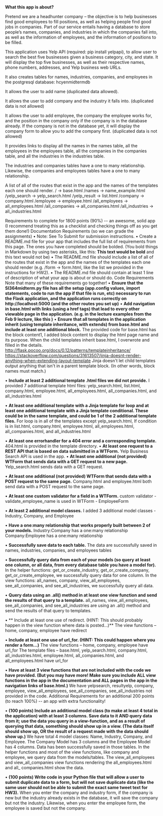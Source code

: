**What this app is about?**

Pretend we are a headhunter company – the objective is to help businesses find good employees to fill positions, as well as helping people find good jobs in companies. Part of our service entails having a database to store people’s names, companies, and industries in which the companies fall into, as well as the information of employees, and the information of positions to be filled.

This application uses Yelp API (required: pip install yelpapi), to allow user to search the best five businesses given a business category, city, and state. It will display the top five businesses, as well as their respective names, phone numbers, addresses, and Yelp business web URLs.

It also creates tables for names, industries, companies, and employees in the postgresql database: hcyenmidtermdb

It allows the user to add name (duplicated data allowed).

It allows the user to add company and the industry it falls into. (duplicated data is not allowed)

It allows the user to add employee, the company the employee works for, and the position in the company only if the company is in the database already. If the company is not in the database yet, it will display the company form to allow you to add the company first. (duplicated data is not allowed)

It provides links to display all the names in the names table, all the employees in the employees table, all the companies in the companies table, and all the industries in the industries table.

The industries and companies tables have a one to many relationship.
Likewise, the companies and employees tables have a one to many relationship. 

A list of all of the routes that exist in the app and the names of the templates each one should render.
	/ -> base.html
	/names -> name_example.html
	/yelp_search -> yelp_search.html
	/yelp_result -> list.html
	/company -> company.html
	/employee -> employee.html
	/all_employees -> all_employees.html
	/all_companies -> all_companies.html
	/all_industries -> all_industries.html

Requirements to complete for 1800 points (90%) -- an awesome, solid app
(I recommend treating this as a checklist and checking things off as you get them done!)
Documentation Requirements (so we can grade the assignments)
•	Note: See To Submit for submission instructions.
•	Create a README.md file for your app that includes the full list of requirements from this page. The ones you have completed should be bolded. (You bold things in Markdown by using two asterisks, like this: **This text would be bold** and this text would not be)
•	The README.md file should include a list of all of the routes that exist in the app and the names of the templates each one should render (e.g. /form -> form.html, like the list we provided in the instructions for HW2).
•	The README.md file should contain at least 1 line of description of what your app is about or should do.
Code Requirements
Note that many of these requirements go together!
•	  **Ensure that the SI364midterm.py file has all the setup (app.config values, import statements, code to run the app if that file is run, etc) necessary to run the Flask application, and the application runs correctly on http://localhost:5000 (and the other routes you set up)**
•	  **Add navigation in base.html with links (using a href tags) that lead to every other viewable page in the application. (e.g. in the lecture examples from the Feb 9 lecture, like this )**
•	  **Ensure that all templates in the application inherit (using template inheritance, with extends) from base.html and include at least one additional block.** 
The provided code for base.html has the block content1, I added block content to display the html page name and its purpose. When the child templates inherit base.html, I overwrote and filled in the details. http://flask.pocoo.org/docs/0.12/patterns/templateinheritance/ https://stackoverflow.com/questions/31613507/jinja-doesnt-render-anything-when-extending-layout-template
Jinja doesn't let child templates output anything that isn't in a parent template block. (In other words, block names must match.)

•	  **Include at least 2 additional template .html files we did not provide.**
I provided 7 additional template html files: yelp_search.html, list.html, company.html, employee.html, all_employees.html, all_companies.html, and all_industries.html

•	  **At least one additional template with a Jinja template for loop and at least one additional template with a Jinja template conditional.
These could be in the same template, and could be 1 of the 2 additional template files.**
For loop is in all of the templates except yelp_search.html, 
If condition is in list.html, company.html, employee.html, all_employees.html, all_companies.html, and all_industries.html

•	  **At least one errorhandler for a 404 error and a corresponding template.**
404.html is provided in the template directory.
•	  **At least one request to a REST API that is based on data submitted in a WTForm.** 
Yelp Business Search API is used in the app.
•	  **At least one additional (not provided) WTForm that sends data with a GET request to a new page.**
 	Yelp_search.html sends data with a GET request.

•	  **At least one additional (not provided) WTForm that sends data with a POST request to the same page.**
Company.html and employee.html both send data with a POST request to the same page.

•	  **At least one custom validator for a field in a WTForm.**
custom validator - validate_employee_name is used in WTForm - EmployeeForm

•	  **At least 2 additional model classes.**
I added 3 additional model classes - Industry, Company, and Employee

•	  **Have a one:many relationship that works properly built between 2 of your models.**
Industry:Company  has a one:many relationship
Company:Employee has a one:many relationship

•	  **Successfully save data to each table.**
The data are successfully saved in names, industries, companies, and employees tables

•	  **Successfully query data from each of your models (so query at least one column, or all data, from every database table you have a model for).**
In the helper functions: get_or_create_industry, get_or_create_company, get_or_create_employee, we successfully query data for one column.
In the view functions: all_names, company, view_all_employees, see_all_companies, and see_all_industries, we successfully query all data.

•	  **Query data using an .all() method in at least one view function and send the results of that query to a template.**
all_names, view_all_employees, see_all_companies, and see_all_industries are using an .all() method and send the results of that query to templates.

•	 ** Include at least one use of redirect. (HINT: This should probably happen in the view function where data is posted...)**
The view functions – home, company, employee have redirect

•	  **Include at least one use of url_for. (HINT: This could happen where you render a form...)**
The view functions – home, company, employee have url_for
The template files – base.html, yelp_search.html, company.html, all_industries.html, employee.html, all_companies.html, and all_employees.html have url_for

•	  **Have at least 3 view functions that are not included with the code we have provided. (But you may have more! Make sure you include ALL view functions in the app in the documentation and ALL pages in the app in the navigation links of base.html.)**
We have yelpsearch, resultyelp, company, employee, view_all_employees, see_all_companies, see_all_industries not provided in the code.
Additional Requirements for an additional 200 points (to reach 100%) -- an app with extra functionality!

•	**(100 points) Include an additional model class (to make at least 4 total in the application) with at least 3 columns. Save data to it AND query data from it; use the data you query in a view-function, and as a result of querying that data, something should show up in a view. (The data itself should show up, OR the result of a request made with the data should show up.)**
We have total 4 model classes: Name, Industry, Company, and Employee.
The Company Model has 3 columns and the Employee Model has 4 columns.
Data has been successfully saved in those tables. In the helper functions and most of the view functions, like company and employee, we query data from the models/tables.  The view_all_employees and view_all_companies view functions rendering the all_employees.html and all_ companies.html show the data.

•	**(100 points) Write code in your Python file that will allow a user to submit duplicate data to a form, but will not save duplicate data (like the same user should not be able to submit the exact same tweet text for HW3).**
When you enter the company and industry form, if the company is new but the industry already exists in the database, it will save the company but not the industry. Likewise, when you enter the employee form, the employee is saved but not the company.

